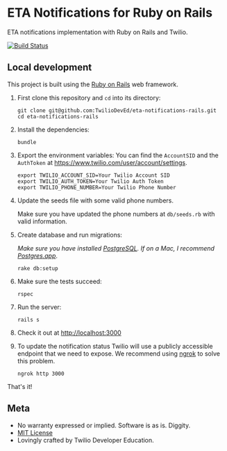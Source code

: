# ETA Notifications for Ruby on Rails

ETA notifications implementation with Ruby on Rails and Twilio.

[![Build Status](https://travis-ci.org/TwilioDevEd/eta-notifications-rails.svg?branch=master)](https://travis-ci.org/TwilioDevEd/eta-notifications-rails)

## Local development

This project is built using the [Ruby on Rails](http://rubyonrails.org/) web framework.

1. First clone this repository and `cd` into its directory:
   ```
   git clone git@github.com:TwilioDevEd/eta-notifications-rails.git
   cd eta-notifications-rails
   ```

1. Install the dependencies:
   ```
   bundle
   ```

1. Export the environment variables:
   You can find the `AccountSID` and the `AuthToken` at https://www.twilio.com/user/account/settings.
   ```
   export TWILIO_ACCOUNT_SID=Your Twilio Account SID
   export TWILIO_AUTH_TOKEN=Your Twilio Auth Token
   export TWILIO_PHONE_NUMBER=Your Twilio Phone Number
   ```

1. Update the seeds file with some valid phone numbers.

   Make sure you have updated the phone numbers at `db/seeds.rb` with valid
   information.

1. Create database and run migrations:

   _Make sure you have installed [PostgreSQL](http://www.postgresql.org/). If on
   a Mac, I recommend [Postgres.app](http://postgresapp.com)_.

   ```
   rake db:setup
   ```

1. Make sure the tests succeed:
   ```
   rspec
   ```

1. Run the server:
   ```
   rails s
   ```

1. Check it out at [http://localhost:3000](http://localhost:3000)

1. To update the notification status Twilio will use a publicly accessible endpoint that we need to expose. We recommend using [ngrok](https://ngrok.com/) to solve this problem.

   ```
   ngrok http 3000
   ```

That's it!

## Meta

* No warranty expressed or implied. Software is as is. Diggity.
* [MIT License](http://www.opensource.org/licenses/mit-license.html)
* Lovingly crafted by Twilio Developer Education.
